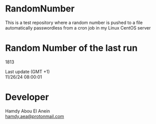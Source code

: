 # RandomNumber    
This is a test repository where a random number is pushed to a file automatically passwordless from a cron job in my Linux CentOS server    
# Random Number of the last run   
1813
      
Last update (GMT +1)    
11/26/24 08:00:01
# Developer    
Hamdy Abou El Anein   
hamdy.aea@protonmail.com

